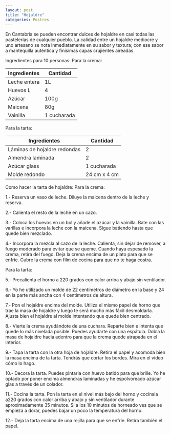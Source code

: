 ```yaml
---
layout: post
title: "Hojaldre"
categories: Postres
---
```


En Cantabria se pueden encontrar dulces de hojaldre en casi todas las pastelerías de cualquier pueblo. La calidad entre un hojaldre mediocre y uno artesano se nota inmediatamente en su sabor y textura; con ese sabor a mantequilla auténtica y finísimas capas crujientes aireadas.

Ingredientes para 10 personas:
Para la crema:

|Ingredientes          | Cantidad              |
|--------------------- | --------------------- |
|Leche entera          |           1L          |
|Huevos L              |           4           |
|Azúcar                |          100g         |
|Maicena               |           80g         |
|Vainilla              |      1 cucharada      |

Para la tarta:

|Ingredientes          | Cantidad              |
|--------------------- | --------------------- |
|Láminas de hojaldre redondas |   2            |
|Almendra laminada     |          2            |
|Azúcar glass          |        1 cucharada    |
|Molde redondo         |     24 cm x 4 cm      |

Como hacer la tarta de hojaldre:
Para la crema:

1.- Reserva un vaso de leche. Diluye la maicena dentro de la leche y reserva.

2.- Calienta el resto de la leche en un cazo.

3.- Coloca los huevos en un bol y añade el azúcar y la vainilla. Bate con las varillas e incorpora la leche con la maicena. Sigue batiendo hasta que quede bien mezclado.

4.- Incorpora la mezcla al cazo de la leche. Calienta, sin dejar de remover, a fuego moderado para evitar que se queme. Cuando haya espesado la crema, retira del fuego. Deja la crema encima de un plato para que se enfríe. Cubre la crema con film de cocina para que no te haga costra.

Para la tarta:

5.- Precalienta el horno a 220 grados con calor arriba y abajo sin ventilador.

6.- Yo he utilizado un molde de 22 centímetros de diámetro en la base y 24 en la parte más ancha con 4 centímetros de altura.

7.- Pon el hojaldre encima del molde. Utiliza el mismo papel de horno que trae la masa de hojaldre y luego te será mucho más fácil desmoldarla. Ajusta bien el hojaldre al molde intentando que quede bien centrado.

8.- Vierte la crema ayudándote de una cuchara. Reparte bien e intenta que quede lo más nivelada posible. Puedes ayudarte con una espátula. Dobla la masa de hojaldre hacia adentro para que la crema quede atrapada en el interior.

9.- Tapa la tarta con la otra hoja de hojaldre. Retira el papel y acomoda bien la masa encima de la tarta. Tendrás que cortar los bordes. Mira en el vídeo cómo lo hago.

10.- Decora la tarta. Puedes pintarla con huevo batido para que brille. Yo he optado por poner encima almendras laminadas y he espolvoreado azúcar glas a través de un colador.

11.- Cocina la tarta. Pon la tarta en el nivel más bajo del horno y cocínala a220 grados con calor arriba y abajo y sin ventilador durante aproximadamente 35 minutos. Si a los 10 minutos de horneado ves que se empieza a dorar, puedes bajar un poco la temperatura del horno.

12.- Deja la tarta encima de una rejilla para que se enfríe. Retira también el papel.



